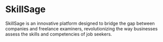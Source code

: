 # SkillSage
SkillSage is an innovative platform designed to bridge the gap between companies and freelance examiners, revolutionizing the way businesses assess the skills and competencies of job seekers. 
